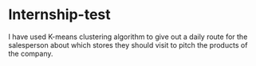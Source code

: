 # Internship-test
I have used K-means clustering algorithm to  give out a daily route for the salesperson about which stores they should visit to pitch the products of the company. 
